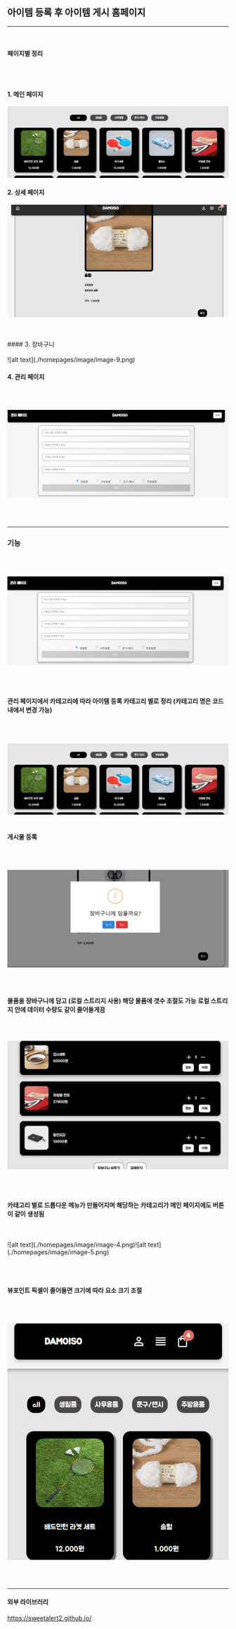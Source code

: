 ## 아이템 등록 후 아이템 게시 홈페이지

<hr/>

<br>

#### 페이지별 정리

<br>
<br>

#### 1. 메인 페이지

![alt text](./homepages/image/image-1.png)

#### 2. 상세 페이지

![alt text](./homepages/image/image-8.png)

<br>
<br>
#### 3. 장바구니

<br>
<br>
![alt text](./homepages/image/image-9.png)


#### 4. 관리 페이지

<br>
<br>

![alt text](./homepages/image/image-10.png)

<br><br>
<hr/>

### **기능**

<br><br>

![alt text](./homepages/image/image.png)

<br>
<br>

#### 관리 페이지에서 카테고리에 따라 아이템 등록 카테고리 별로 정리 (카테고리 명은 코드 내에서 변경 가능)

<br><br>

![alt text](./homepages/image/image-1.png)
<br>
<br>

#### 게시물 등록

<br><br>

![alt text](./homepages/image/image-2.png)

<br>
<br>

**물품을 장바구니에 담고 (로컬 스트리지 사용) 해당 물품에 갯수 조절도 가능**
**로컬 스트리지 안에 데이터 수량도 같이 줄어들게끔**

<br><br>

![alt text](./homepages/image/image-3.png)

<br>
<br>

#### 카테고리 별로 드롭다운 메뉴가 만들어지며 해당하는 카테고리가 메인 페이지에도 버튼이 같이 생성됨

<br>
<br>
![alt text](./homepages/image/image-4.png)![alt text](./homepages/image/image-5.png)

<br><br>

#### 뷰포인트 픽셀이 줄어들면 크기에 따라 요소 크기 조절

<br><br>

![alt text](./homepages/image/image-6.png)


<br><br>

<hr/>

#### 외부 라이브러리

https://sweetalert2.github.io/
